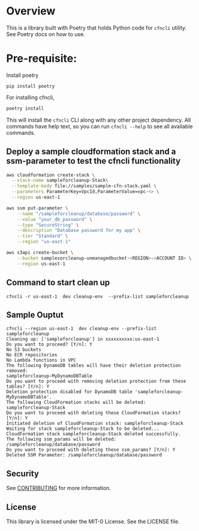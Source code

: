 # Overview

This is a library built with Poetry that holds Python code for `cfncli` utility. See Poetry docs on how to use.

# Pre-requisite:
Install poetry
```
pip install poetry
```
For installing cfncli,

```bash
poetry install
```

This will install the `cfncli` CLI along with any other project dependency. All commands have help text, so you can run `cfncli --help` to see all available commands.

## Deploy a sample cloudformation stack  and a ssm-parameter to test the cfncli functionality 
```bash 
aws cloudformation create-stack \
  --stack-name sampleforcleanup-Stack\
  --template-body file://samples/sample-cfn-stack.yaml \
  --parameters ParameterKey=VpcId,ParameterValue=vpc-<> \
  --region us-east-1
  ```
```bash 
aws ssm put-parameter \
    --name "/sampleforcleanup/database/password" \
    --value "your_db_password" \
    --type "SecureString" \
    --description "Database password for my app" \
    --tier "Standard" \
    --region "us-east-1"
```
```bash 
aws s3api create-bucket \
    --bucket samplesorcleanup-unmanagedbucket-<REGION>-<ACCOUNT ID> \
    --region us-east-1
```

## Command to start clean up
```
cfncli -r us-east-1  dev cleanup-env  --prefix-list sampleforcleanup 
```

## Sample Ouptut
```
cfncli --region us-east-1  dev cleanup-env --prefix-list sampleforcleanup
Cleaning up: ['sampleforcleanup'] in xxxxxxxxxx:us-east-1
Do you want to proceed? [Y/n]: Y
No S3 buckets
No ECR repositories
No Lambda functions in VPC
The following DynamoDB tables will have their deletion protection removed:
sampleforcleanup-MyDynamoDBTable
Do you want to proceed with removing deletion protection from these tables? [Y/n]: Y
Deletion protection disabled for DynamoDB table 'sampleforcleanup-MyDynamoDBTable'.
The following CloudFormation stacks will be deleted:
sampleforcleanup-Stack
Do you want to proceed with deleting these CloudFormation stacks? [Y/n]: Y
Initiated deletion of CloudFormation stack: sampleforcleanup-Stack
Waiting for stack sampleforcleanup-Stack to be deleted...
CloudFormation stack sampleforcleanup-Stack deleted successfully.
The following ssm_params will be deleted:
/sampleforcleanup/database/password
Do you want to proceed with deleting these ssm_params? [Y/n]: Y
Deleted SSM Parameter: /sampleforcleanup/database/password
```

## Security

See [CONTRIBUTING](CONTRIBUTING.md#security-issue-notifications) for more information.

## License

This library is licensed under the MIT-0 License. See the LICENSE file.

